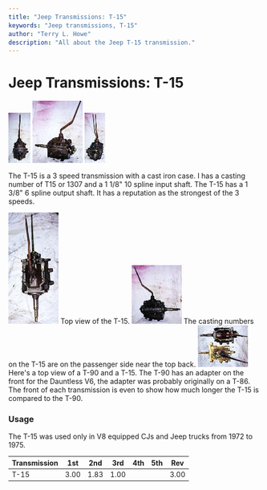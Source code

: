 ```yaml
---
title: "Jeep Transmissions: T-15"
keywords: "Jeep transmissions, T-15"
author: "Terry L. Howe"
description: "All about the Jeep T-15 transmission."
---
```

# Jeep Transmissions: T-15

[![T-15 front](/images/transmission/factory/t15f_.jpg)](/images/transmission/factory/t15f.jpg) [![T-15 side](/images/transmission/factory/t15ds_.jpg)](/images/transmission/factory/t15ds.jpg) [![T-15 back](/images/transmission/factory/t15b_.jpg)](/images/transmission/factory/t15b.jpg)   

The T-15 is a 3 speed transmission with a cast iron case. I has a casting number of T15 or 1307 and a 1 1/8" 10 spline input shaft. The T-15 has a 1 3/8" 6 spline output shaft. It has a reputation as the strongest of the 3 speeds.

[![T-15 top](/images/transmission/factory/t15t_.jpg)](/images/transmission/factory/t15t.jpg) Top view of the T-15. [![T-15 passenger side](/images/transmission/factory/t15ps_.jpg)](/images/transmission/factory/t15ps.jpg) The casting numbers on the T-15 are on the passenger side near the top back. [![T-15 vs. T-90](/images/transmission/factory/t15t90_.jpg)](/images/transmission/factory/t15t90.jpg) Here's a top view of a T-90 and a T-15. The T-90 has an adapter on the front for the Dauntless V6, the adapter was probably originally on a T-86. The front of each transmission is even to show how much longer the T-15 is compared to the T-90. 

### Usage

The T-15 was used only in V8 equipped CJs and Jeep trucks from 1972 to 1975.

Transmission | 1st | 2nd | 3rd | 4th | 5th | Rev   
---|---|---|---|---|---|---  
T-15 | 3.00 | 1.83 | 1.00 |  |  | 3.00
